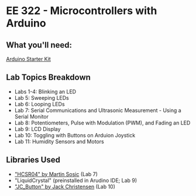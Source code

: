 # EE 322 - Microcontrollers with Arduino

## What you'll need:
[Arduino Starter Kit](https://www.amazon.com/ELEGOO-Project-Tutorial-Controller-Projects/dp/B01D8KOZF4/ref=sr_1_1_sspa?keywords=arduino+starter+kit&qid=1576614759&sr=8-1-spons&psc=1&spLa=ZW5jcnlwdGVkUXVhbGlmaWVyPUFXVFMxTFJJTkI5OEMmZW5jcnlwdGVkSWQ9QTEwMTE0ODYzMEozVVM0MzM3MEc2JmVuY3J5cHRlZEFkSWQ9QTA5MTUwNjYzOEtZWFA5V0w5U1VCJndpZGdldE5hbWU9c3BfYXRmJmFjdGlvbj1jbGlja1JlZGlyZWN0JmRvTm90TG9nQ2xpY2s9dHJ1ZQ==)

## Lab Topics Breakdown
- Labs 1-4: Blinking an LED
- Lab 5: Sweeping LEDs
- Lab 6: Looping LEDs
- Lab 7: Serial Communications and Ultrasonic Measurement - Using a Serial Monitor
- Lab 8: Potentiometers, Pulse with Modulation (PWM), and Fading an LED
- Lab 9: LCD Display
- Lab 10: Toggling with Buttons on Arduion Joystick
- Lab 11: Humidity Sensors and Motors


## Libraries Used
- ["HCSR04" by Martin Sosic](https://github.com/Martinsos/arduino-lib-hc-sr04) (Lab 7)
- "LiquidCrystal" (preinstalled in Arudino IDE; Lab 9)
- ["JC_Button" by Jack Christensen](https://github.com/JChristensen/JC_Button) (Lab 10)
